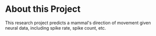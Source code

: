 # About this Project
This research project predicts a mammal's direction of movement given neural data, including spike rate, spike count, etc.
